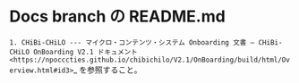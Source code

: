 # Docs branch の README.md

`1. CHiBi-CHiLO --- マイクロ・コンテンツ・システム Onboarding 文書 — CHiBi-CHiLO OnBoarding V2.1 ドキュメント <https://npocccties.github.io/chibichilo/V2.1/OnBoarding/build/html/Overview.html#id3>`_ を参照すること。
